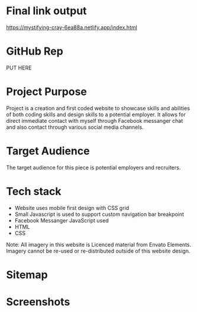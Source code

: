 # Final link output

https://mystifying-cray-6ea88a.netlify.app/index.html


# GitHub Rep 
PUT HERE

# Project Purpose
Project is a creation and first coded website to showcase skills and abilities of both coding skills and design skills to a potential employer. It allows for direct immediate contact with myself through Facebook messanger chat and also contact through various social media channels. 

# Target Audience
The target audience for this piece is potential employers and recruiters.

# Tech stack
 - Website uses mobile first design with CSS grid
 - Small Javascript is used to support custom navigation bar breakpoint
 - Facebook Messanger JavaScript used
 - HTML
 - CSS


 Note: All imagery in this website is Licenced material from Envato Elements. Imagery cannot be re-used or re-distributed outside of this website design. 



# Sitemap



# Screenshots
